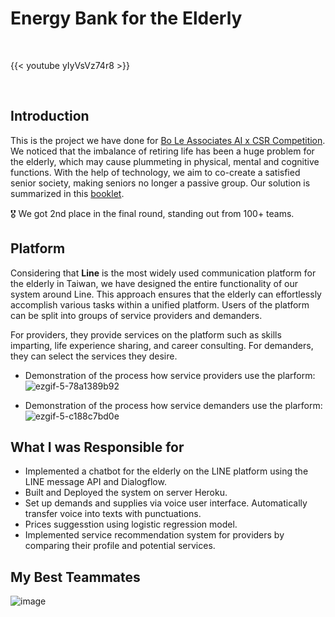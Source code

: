 # Energy Bank for the Elderly


<style>
    figure {
      padding: 4px;
      text-align: center;
      margin: auto;
    }

    figcaption {
      background-color: black;
      color: white;
      font-style: italic;
      padding: 1px;
      text-align: center;
    }

    .github {
        margin-top: 20px;
        margin-bottom: 20px;
        background-color: black;
        padding: 6px;
        color: white;
        text-align: center;
        transition-duration: 0.4s;
    }
    .github:hover {
        background-color: #5c666f;
    }
</style>

<!-- <button class="github">
    <a href="https://github.com/jackyyeh5111/blind_IOT" style="color: white"><i class="fab fa-github mr-1"></i> Github Repository </a>
</button> -->

<br>

{{< youtube yIyVsVz74r8 >}}

<br>

## Introduction

This is the project we have done for [Bo Le Associates AI x CSR Competition](https://www.pwc.tw/zh/news/press-release/press-20180716.html). We noticed that the imbalance of retiring life has been a huge problem for the elderly, which may cause plummeting in physical, mental and cognitive functions. With the help of technology, we aim to co-create a satisfied senior society, making seniors no longer a passive group. Our solution is summarized in this [booklet](https://drive.google.com/file/d/1UfZjd3WD3IKXpix6KBbtza2nYNJeELlt/view).

🎖️ We got 2nd place in the final round, standing out from 100+ teams.

## Platform

Considering that **Line** is the most widely used communication platform for the elderly in Taiwan, we have designed the entire functionality of our system around Line. This approach ensures that the elderly can effortlessly accomplish various tasks within a unified platform. Users of the platform can be split into groups of service providers and demanders.

For providers, they provide services on the platform such as skills imparting, life experience sharing, and career consulting. For demanders, they can select the services they desire.

- Demonstration of the process how service providers use the plarform:
![ezgif-5-78a1389b92](https://github.com/jackyyeh5111/jackyyeh5111.github.io/assets/22386566/1f27a9f5-5ff0-4ad8-8742-711d0e3ac32f)

- Demonstration of the process how service demanders use the plarform:
![ezgif-5-c188c7bd0e](https://github.com/jackyyeh5111/jackyyeh5111.github.io/assets/22386566/3d91a74d-ca13-4556-b563-93deda782940)

## What I was Responsible for

- Implemented a chatbot for the elderly on the LINE platform using the LINE message API and Dialogflow.
- Built and Deployed the system on server Heroku.
- Set up demands and supplies via voice user interface. Automatically transfer voice into texts with punctuations.
- Prices suggesstion using logistic regression model.
- Implemented service recommendation system for providers by comparing their profile and potential services.

## My Best Teammates
![image](https://github.com/jackyyeh5111/jackyyeh5111.github.io/assets/22386566/72b9caaa-2c45-4a83-a00d-3c6b254964da)

